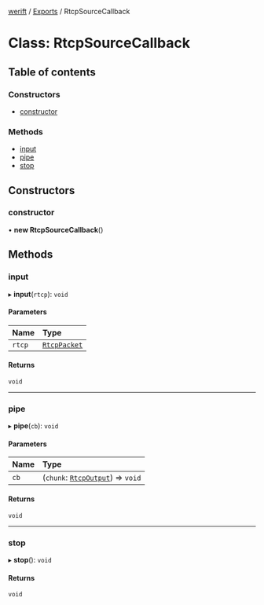 [werift](../README.md) / [Exports](../modules.md) / RtcpSourceCallback

# Class: RtcpSourceCallback

## Table of contents

### Constructors

- [constructor](RtcpSourceCallback.md#constructor)

### Methods

- [input](RtcpSourceCallback.md#input)
- [pipe](RtcpSourceCallback.md#pipe)
- [stop](RtcpSourceCallback.md#stop)

## Constructors

### constructor

• **new RtcpSourceCallback**()

## Methods

### input

▸ **input**(`rtcp`): `void`

#### Parameters

| Name | Type |
| :------ | :------ |
| `rtcp` | [`RtcpPacket`](../modules.md#rtcppacket) |

#### Returns

`void`

___

### pipe

▸ **pipe**(`cb`): `void`

#### Parameters

| Name | Type |
| :------ | :------ |
| `cb` | (`chunk`: [`RtcpOutput`](../interfaces/RtcpOutput.md)) => `void` |

#### Returns

`void`

___

### stop

▸ **stop**(): `void`

#### Returns

`void`
